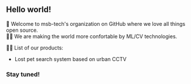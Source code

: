 ## Hello world!

👋 Welcome to msb-tech's organization on GitHub where we love all things open source.<br />
🙋‍♀️ We are making the world more confortable by ML/CV technologies.


👩‍💻 List of our products:
- Lost pet search system based on urban CCTV

### Stay tuned!
